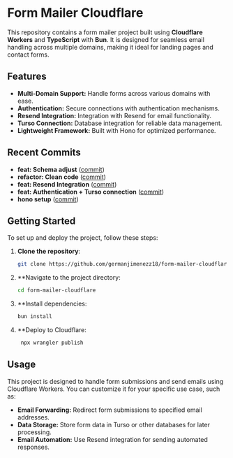 # Form Mailer Cloudflare

This repository contains a form mailer project built using **Cloudflare Workers** and **TypeScript** with **Bun**. It is designed for seamless email handling across multiple domains, making it ideal for landing pages and contact forms.

## Features

- **Multi-Domain Support:** Handle forms across various domains with ease.
- **Authentication:** Secure connections with authentication mechanisms.
- **Resend Integration:** Integration with Resend for email functionality.
- **Turso Connection:** Database integration for reliable data management.
- **Lightweight Framework:** Built with Hono for optimized performance.

## Recent Commits

- **feat: Schema adjust** ([commit](https://github.com/germanjimenezz18/form-mailer-cloudflare/commit/b7e93bfdb59cfa7bb999c77c901155e846512a84))
- **refactor: Clean code** ([commit](https://github.com/germanjimenezz18/form-mailer-cloudflare/commit/83bc051fe46277b543d0a0e2b37d8ee1446aedba))
- **feat: Resend Integration** ([commit](https://github.com/germanjimenezz18/form-mailer-cloudflare/commit/f42100f1cd9c6e18439ccf7b0ac6139f55940f23))
- **feat: Authentication + Turso connection** ([commit](https://github.com/germanjimenezz18/form-mailer-cloudflare/commit/bf8a718033eb4efbf24b3898dbf71100a605423f))
- **hono setup** ([commit](https://github.com/germanjimenezz18/form-mailer-cloudflare/commit/831f861556b4fe818f67e3a7e989c517ab9841d9))

## Getting Started

To set up and deploy the project, follow these steps:

1. **Clone the repository**:
   ```sh
   git clone https://github.com/germanjimenezz18/form-mailer-cloudflare.git
   ```

2. **Navigate to the project directory:
   ```sh
   cd form-mailer-cloudflare
   ```
3. **Install dependencies:
   ```sh
   bun install
   ```
4. **Deploy to Cloudflare:
   ```sh
    npx wrangler publish
   ```


## Usage
This project is designed to handle form submissions and send emails using Cloudflare Workers. You can customize it for your specific use case, such as:

- **Email Forwarding:** Redirect form submissions to specified email addresses.
- **Data Storage:** Store form data in Turso or other databases for later processing.
- **Email Automation:** Use Resend integration for sending automated responses.


